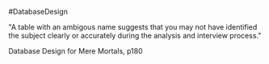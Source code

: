 #DatabaseDesign

"A table with an ambigous name suggests that you may not have identified the subject clearly or accurately during the analysis and interview process."

Database Design for Mere Mortals, p180